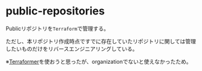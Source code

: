 # public-repositories

Publicリポジトリを`Terraform`で管理する。

ただし、本リポジトリ作成時点ですでに存在していたリポジトリに関しては管理したいものだけをリバースエンジニアリングしている。

※[Terraformer](https://github.com/GoogleCloudPlatform/terraformer)を使おうと思ったが、organizationでないと使えなかったため。
